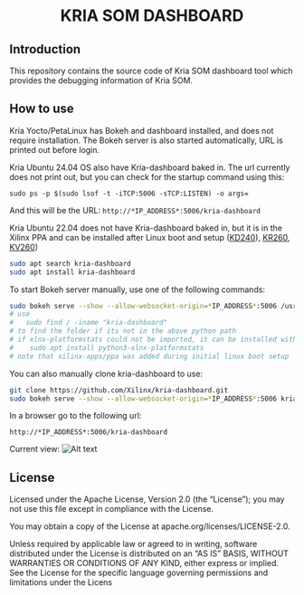 
<h1 align="center">KRIA SOM DASHBOARD</h1>

## Introduction
This repository contains the source code of Kria SOM dashboard tool which provides the debugging information of Kria SOM.

## How to use

Kria Yocto/PetaLinux has Bokeh and dashboard installed, and does not require installation. The Bokeh server is also started automatically, URL is printed out before login.

Kria Ubuntu 24.04 OS also have Kria-dashboard baked in. The url currently does not print out, but you can check for the startup command using this:

```sudo ps -p $(sudo lsof -t -iTCP:5006 -sTCP:LISTEN) -o args=``` 

And this will be the URL:    ```http://*IP_ADDRESS*:5006/kria-dashboard```

Kria Ubuntu 22.04 does not have Kria-dashboard baked in, but it is in the Xilinx PPA and can be installed after Linux boot and setup ([KD240](https://xilinx.github.io/kria-apps-docs/kd240/build/html/docs/linux_boot.html)), [KR260](https://xilinx.github.io/kria-apps-docs/kr260/build/html/docs/linux_boot.html), [KV260](https://xilinx.github.io/kria-apps-docs/kv260/2022.1/build/html/docs/linux_boot.html))

```bash
sudo apt search kria-dashboard
sudo apt install kria-dashboard
```

To start Bokeh server manually, use one of the following commands:

```bash
sudo bokeh serve --show --allow-websocket-origin=*IP_ADDRESS*:5006 /usr/lib/python3/site-packages/kria-dashboard 
# use 
#   sudo find / -iname "kria-dashboard"
# to find the folder if its not in the above python path
# if xlnx-platformstats could not be imported, it can be installed with:
#    sudo apt install python3-xlnx-platformstats
# note that xilinx-apps/ppa was added during initial linux boot setup
```

You can also manually clone kria-dashboard to use:

```bash
git clone https://github.com/Xilinx/kria-dashboard.git
sudo bokeh serve --show --allow-websocket-origin=*IP_ADDRESS*:5006 kria-dashboard
```

In a browser go to the following url:

    http://*IP_ADDRESS*:5006/kria-dashboard

Current view:
![Alt text](snapshot1.PNG?raw=true "Title")

## License

Licensed under the Apache License, Version 2.0 (the “License”); you may not use this file except in compliance with the License.

You may obtain a copy of the License at apache.org/licenses/LICENSE-2.0.

Unless required by applicable law or agreed to in writing, software distributed under the License is distributed on an “AS IS” BASIS, WITHOUT WARRANTIES OR CONDITIONS OF ANY KIND, either express or implied. See the License for the specific language governing permissions and limitations under the Licens
